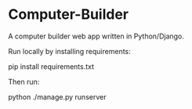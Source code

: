 Computer-Builder
================

A computer builder web app written in Python/Django.

Run locally by installing requirements:

  pip install requirements.txt
  
Then run:

  python ./manage.py runserver
